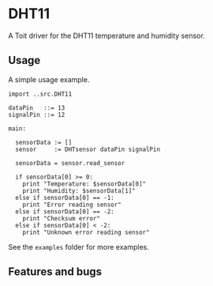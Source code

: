 # DHT11

A Toit driver for the DHT11 temperature and humidity sensor.

## Usage

A simple usage example.

```
import ..src.DHT11

dataPin   ::= 13
signalPin ::= 12

main:

  sensorData := []
  sensor     := DHTsensor dataPin signalPin

  sensorData = sensor.read_sensor

  if sensorData[0] >= 0:
    print "Temperature: $sensorData[0]"
    print "Humidity: $sensorData[1]"
  else if sensorData[0] == -1:
    print "Error reading sensor"
  else if sensorData[0] == -2:
    print "Checksum error"
  else if sensorData[0] < -2:
    print "Unknown error reading sensor"
```

See the `examples` folder for more examples.

## Features and bugs

[tracker]: https://github.com/nilwes/DHT11/issues
